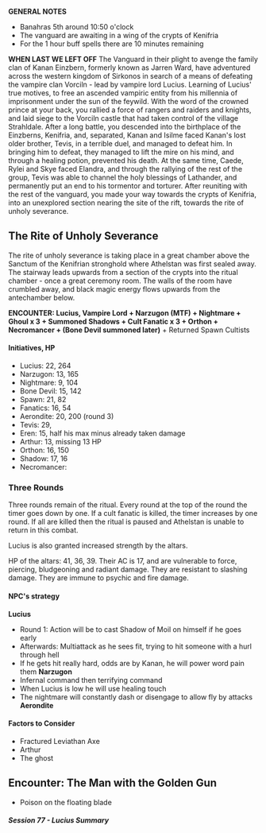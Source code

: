 **GENERAL NOTES**
- Banahras 5th around 10:50 o'clock
- The vanguard are awaiting in a wing of the crypts of Kenifria
- For the 1 hour buff spells there are 10 minutes remaining

**WHEN LAST WE LEFT OFF**
The Vanguard in their plight to avenge the family clan of Kanan Einzbern, formerly known as Jarren Ward, have adventured across the western kingdom of Sirkonos in search of a means of defeating the vampire clan Vorciln - lead by vampire lord Lucius. Learning of Lucius' true motives, to free an ascended vampiric entity from his millennia of imprisonment under the sun of the feywild. With the word of the crowned prince at your back, you rallied a force of rangers and raiders and knights, and laid siege to the Vorciln castle that had taken control of the village Strahldale. After a long battle, you descended into the birthplace of the Einzberns, Kenifria, and, separated, Kanan and Isilme faced Kanan's lost older brother, Tevis, in a terrible duel, and managed to defeat him. In bringing him to defeat, they managed to lift the mire on his mind, and through a healing potion, prevented his death. At the same time, Caede, Rylei and Skye faced Elandra, and through the rallying of the rest of the group, Tevis was able to channel the holy blessings of Lathander, and permanently put an end to his tormentor and torturer. After reuniting with the rest of the vanguard, you made your way towards the crypts of Kenifria, into an unexplored section nearing the site of the rift, towards the rite of unholy severance.
## The Rite of Unholy Severance
The rite of unholy severance is taking place in a great chamber above the Sanctum of the Kenifrian stronghold where Athelstan was first sealed away. The stairway leads upwards from a section of the crypts into the ritual chamber - once a great ceremony room. The walls of the room have crumbled away, and black magic energy flows upwards from the antechamber below.

**ENCOUNTER: Lucius, Vampire Lord + Narzugon (MTF) + Nightmare + Ghoul x 3 + Summoned Shadows + Cult Fanatic x 3 + Orthon + Necromancer + (Bone Devil summoned later)** + Returned Spawn Cultists
#### Initiatives, HP
- Lucius: 22, 264
- Narzugon: 13, 165
- Nightmare: 9, 104
- Bone Devil: 15, 142
- Spawn: 21, 82
- Fanatics: 16, 54
- Aerondite: 20, 200 (round 3)
- Tevis: 29,
- Eren: 15, half his max minus already taken damage
- Arthur: 13, missing 13 HP
- Orthon: 16, 150
- Shadow: 17, 16
- Necromancer: 
### Three Rounds
Three rounds remain of the ritual. Every round at the top of the round the timer goes down by one. If a cult fanatic is killed, the timer increases by one round. If all are killed then the ritual is paused and Athelstan is unable to return in this combat.

Lucius is also granted increased strength by the altars. 

HP of the altars: 41, 36, 39. Their AC is 17, and are vulnerable to force, piercing, bludgeoning and radiant damage. They are resistant to slashing damage. They are immune to psychic and fire damage.
#### NPC's strategy
**Lucius**
- Round 1: Action will be to cast Shadow of Moil on himself if he goes early
- Afterwards: Multiattack as he sees fit, trying to hit someone with a hurl through hell
- If he gets hit really hard, odds are by Kanan, he will power word pain them
**Narzugon**
- Infernal command then terrifying command
- When Lucius is low he will use healing touch
- The nightmare will constantly dash or disengage to allow fly by attacks
**Aerondite**
#### Factors to Consider
- Fractured Leviathan Axe
- Arthur
- The ghost

## Encounter: The Man with the Golden Gun
- Poison on the floating blade
##### Session 77 - Lucius Summary
